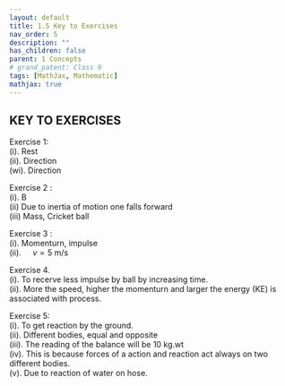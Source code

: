 ```yaml
---
layout: default
title: 1.5 Key to Exercises
nav_order: 5
description: ""
has_children: false
parent: 1 Concepts
# grand_patent: Class 9
tags: [MathJax, Mathematic]
mathjax: true
---
```


## KEY TO EXERCISES

Exercise 1: <br>
(i). Rest <br>
(ii). Direction <br>
(wi). Direction <br>

Exercise 2 : <br>
(i). $\mathrm{B}$ <br>
(ii) Due to inertia of motion one falls forward <br>
(iii) Mass, Cricket ball <br>

Exercise 3 : <br>
(i). Momenturn, impulse <br>
(ii). $\quad v=5 \mathrm{~m} / \mathrm{s}$ <br>

Exercise 4. <br>
(i). To recerve less impulse by ball by increasing time. <br>
(ii). More the speed, higher the momenturn and larger the energy (KE) is associated with process. <br>

Exercise 5: <br>
(i). To get reaction by the ground. <br>
(ii). Different bodies, equal and opposite <br>
(iii). The reading of the balance will be $10 \mathrm{~kg} . \mathrm{wt}$ <br>
(iv). This is because forces of a action and reaction act always on two different bodies. <br>
(v). Due to reaction of water on hose. <br>